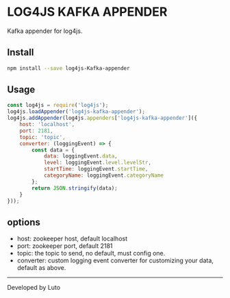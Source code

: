 # LOG4JS KAFKA APPENDER

Kafka appender for log4js.

## Install

```bash
npm install --save log4js-Kafka-appender
```

## Usage

```javascript
const log4js = require('log4js');
log4js.loadAppender('log4js-kafka-appender');
log4js.addAppender(log4js.appenders['log4js-kafka-appender']({
    host: 'localhost',
    port: 2181,
    topic: 'topic',
    converter: (loggingEvent) => {
        const data = {
            data: loggingEvent.data,
            level: loggingEvent.level.levelStr,
            startTime: loggingEvent.startTime,
            categoryName: loggingEvent.categoryName
        };
        return JSON.stringify(data);
    }
}));
```

## options

* host: zookeeper host, default localhost
* port: zookeeper port, default 2181
* topic: the topic to send, no default, must config one.
* converter: custom logging event converter for customizing your data, default as above.

--------------------------------------

Developed by Luto